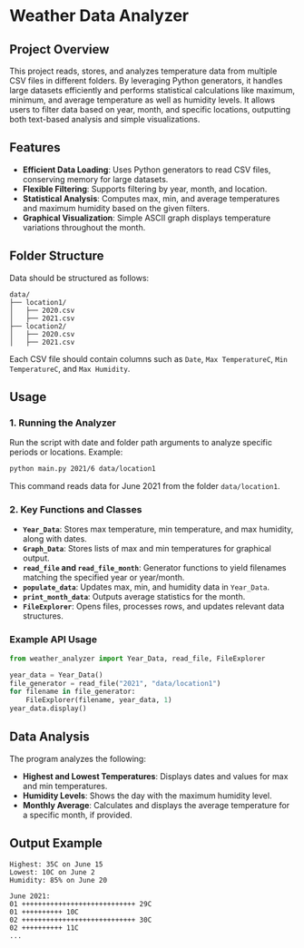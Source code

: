 

# Weather Data Analyzer

## Project Overview

This project reads, stores, and analyzes temperature data from multiple CSV files in different folders. By leveraging Python generators, it handles large datasets efficiently and performs statistical calculations like maximum, minimum, and average temperature as well as humidity levels. It allows users to filter data based on year, month, and specific locations, outputting both text-based analysis and simple visualizations.

## Features

- **Efficient Data Loading**: Uses Python generators to read CSV files, conserving memory for large datasets.
- **Flexible Filtering**: Supports filtering by year, month, and location.
- **Statistical Analysis**: Computes max, min, and average temperatures and maximum humidity based on the given filters.
- **Graphical Visualization**: Simple ASCII graph displays temperature variations throughout the month.

## Folder Structure

Data should be structured as follows:

```
data/
├── location1/
│   ├── 2020.csv
│   ├── 2021.csv
├── location2/
│   ├── 2020.csv
│   ├── 2021.csv
```

Each CSV file should contain columns such as `Date`, `Max TemperatureC`, `Min TemperatureC`, and `Max Humidity`.

## Usage

### 1. Running the Analyzer

Run the script with date and folder path arguments to analyze specific periods or locations. Example:

```bash
python main.py 2021/6 data/location1
```

This command reads data for June 2021 from the folder `data/location1`.

### 2. Key Functions and Classes

- **`Year_Data`**: Stores max temperature, min temperature, and max humidity, along with dates.
- **`Graph_Data`**: Stores lists of max and min temperatures for graphical output.
- **`read_file` and `read_file_month`**: Generator functions to yield filenames matching the specified year or year/month.
- **`populate_data`**: Updates max, min, and humidity data in `Year_Data`.
- **`print_month_data`**: Outputs average statistics for the month.
- **`FileExplorer`**: Opens files, processes rows, and updates relevant data structures.

### Example API Usage

```python
from weather_analyzer import Year_Data, read_file, FileExplorer

year_data = Year_Data()
file_generator = read_file("2021", "data/location1")
for filename in file_generator:
    FileExplorer(filename, year_data, 1)
year_data.display()
```

## Data Analysis

The program analyzes the following:

- **Highest and Lowest Temperatures**: Displays dates and values for max and min temperatures.
- **Humidity Levels**: Shows the day with the maximum humidity level.
- **Monthly Average**: Calculates and displays the average temperature for a specific month, if provided.

## Output Example

```
Highest: 35C on June 15
Lowest: 10C on June 2
Humidity: 85% on June 20

June 2021:
01 ++++++++++++++++++++++++++++ 29C
01 ++++++++++ 10C
02 ++++++++++++++++++++++++++++ 30C
02 ++++++++++ 11C
...
```
